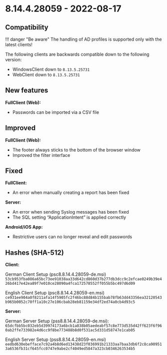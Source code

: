 
# 8.14.4.28059 - 2022-08-17

## Compatibility

!!! danger "Be aware"
    The handling of AD profiles is supported only with the latest clients!

The following clients are backwards compatible down to the following version:

- WindowsClient down to  `8.13.5.25731`
- WebClient down to `8.13.5.25731`

## New features

**FullClient (Web):**

- Passwords can be imported via a CSV file

## Improved

**FullClient (Web):**

- The footer always sticks to the bottom of the browser window
- Improved the filter interface

## Fixed

**FullClient:**

- An error when manually creating a report has been fixed

**Server:**

- An error when sending Syslog messages has been fixed
- The SQL setting “ApplicationIntent” is applied correctly

**Android/iOS App:**

- Restrictive users can no longer reveal and edit passwords

## Hashes (SHA-512)

**Client:**

German Client Setup (psc8.8.14.4.28059-de.msi)
`53cb953fba086a65bc73ee91038aa33d642cd860d37b277db3dcc9c2efcae0249b39e426bd417e42ea89f7e010ce28090a4fca172578552ff055b5bc497d6d09`

English Client Setup (psc8.8.14.4.28059-en.msi)
`ce931ee904a0f8211afa14f5905fc2f46bc88d84b155bab78fb63dd43356ea32120543b965b0052c70ff1a10c27e106cbab28eb81159e34df2ed74a0cb4d93c5`

**Server:**

German Server Setup (pss8.8.14.4.28059-de.msi):
`65dcfbb5bc032eb5d39974173a6bcb1a838b05aedeabf57c8e773d535d42ff623f6f960ab2ffe733982e4d6cc9f8be773488b8d0f531ac5d331d58747e1cab05`

English Server Setup (pss8.8.14.4.28059-en.msi)
`eedbd630ebefface7c92a4b8d6ed13438d23f036991b21333aa7baa3db6f2c8ca909513a6536fb31cf645fcc0747e9abe2cf4049ed5847a323cb0346263534b5`
